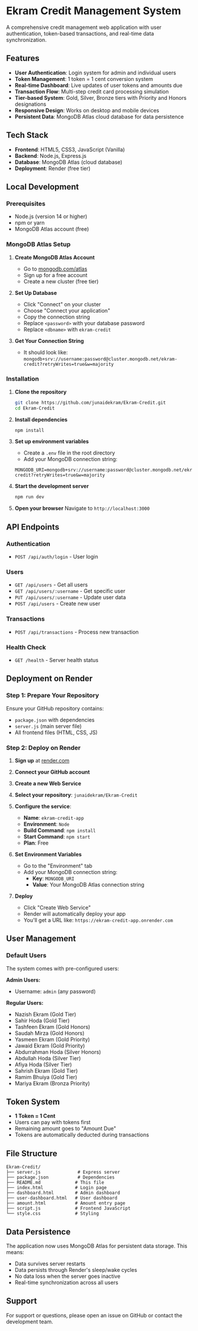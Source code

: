 # Ekram Credit Management System

A comprehensive credit management web application with user authentication, token-based transactions, and real-time data synchronization.

## Features

- **User Authentication**: Login system for admin and individual users
- **Token Management**: 1 token = 1 cent conversion system
- **Real-time Dashboard**: Live updates of user tokens and amounts due
- **Transaction Flow**: Multi-step credit card processing simulation
- **Tier-based System**: Gold, Silver, Bronze tiers with Priority and Honors designations
- **Responsive Design**: Works on desktop and mobile devices
- **Persistent Data**: MongoDB Atlas cloud database for data persistence

## Tech Stack

- **Frontend**: HTML5, CSS3, JavaScript (Vanilla)
- **Backend**: Node.js, Express.js
- **Database**: MongoDB Atlas (cloud database)
- **Deployment**: Render (free tier)

## Local Development

### Prerequisites
- Node.js (version 14 or higher)
- npm or yarn
- MongoDB Atlas account (free)

### MongoDB Atlas Setup

1. **Create MongoDB Atlas Account**
   - Go to [mongodb.com/atlas](https://mongodb.com/atlas)
   - Sign up for a free account
   - Create a new cluster (free tier)

2. **Set Up Database**
   - Click "Connect" on your cluster
   - Choose "Connect your application"
   - Copy the connection string
   - Replace `<password>` with your database password
   - Replace `<dbname>` with `ekram-credit`

3. **Get Your Connection String**
   - It should look like: `mongodb+srv://username:password@cluster.mongodb.net/ekram-credit?retryWrites=true&w=majority`

### Installation

1. **Clone the repository**
   ```bash
   git clone https://github.com/junaidekram/Ekram-Credit.git
   cd Ekram-Credit
   ```

2. **Install dependencies**
   ```bash
   npm install
   ```

3. **Set up environment variables**
   - Create a `.env` file in the root directory
   - Add your MongoDB connection string:
   ```
   MONGODB_URI=mongodb+srv://username:password@cluster.mongodb.net/ekram-credit?retryWrites=true&w=majority
   ```

4. **Start the development server**
   ```bash
   npm run dev
   ```

5. **Open your browser**
   Navigate to `http://localhost:3000`

## API Endpoints

### Authentication
- `POST /api/auth/login` - User login

### Users
- `GET /api/users` - Get all users
- `GET /api/users/:username` - Get specific user
- `PUT /api/users/:username` - Update user data
- `POST /api/users` - Create new user

### Transactions
- `POST /api/transactions` - Process new transaction

### Health Check
- `GET /health` - Server health status

## Deployment on Render

### Step 1: Prepare Your Repository
Ensure your GitHub repository contains:
- `package.json` with dependencies
- `server.js` (main server file)
- All frontend files (HTML, CSS, JS)

### Step 2: Deploy on Render

1. **Sign up** at [render.com](https://render.com)
2. **Connect your GitHub account**
3. **Create a new Web Service**
4. **Select your repository**: `junaidekram/Ekram-Credit`
5. **Configure the service**:
   - **Name**: `ekram-credit-app`
   - **Environment**: `Node`
   - **Build Command**: `npm install`
   - **Start Command**: `npm start`
   - **Plan**: Free

6. **Set Environment Variables**
   - Go to the "Environment" tab
   - Add your MongoDB connection string:
     - **Key**: `MONGODB_URI`
     - **Value**: Your MongoDB Atlas connection string

7. **Deploy**
   - Click "Create Web Service"
   - Render will automatically deploy your app
   - You'll get a URL like: `https://ekram-credit-app.onrender.com`

## User Management

### Default Users
The system comes with pre-configured users:

**Admin Users:**
- Username: `admin` (any password)

**Regular Users:**
- Nazish Ekram (Gold Tier)
- Sahir Hoda (Gold Tier)
- Tashfeen Ekram (Gold Honors)
- Saudah Mirza (Gold Honors)
- Yasmeen Ekram (Gold Priority)
- Jawaid Ekram (Gold Priority)
- Abdurrahman Hoda (Silver Honors)
- Abdullah Hoda (Silver Tier)
- Afiya Hoda (Silver Tier)
- Sahrish Ekram (Gold Tier)
- Ramim Bhuiya (Gold Tier)
- Mariya Ekram (Bronza Priority)

## Token System

- **1 Token = 1 Cent**
- Users can pay with tokens first
- Remaining amount goes to "Amount Due"
- Tokens are automatically deducted during transactions

## File Structure

```
Ekram-Credit/
├── server.js              # Express server
├── package.json           # Dependencies
├── README.md             # This file
├── index.html            # Login page
├── dashboard.html        # Admin dashboard
├── user-dashboard.html   # User dashboard
├── amount.html           # Amount entry page
├── script.js             # Frontend JavaScript
└── style.css             # Styling
```

## Data Persistence

The application now uses MongoDB Atlas for persistent data storage. This means:
- Data survives server restarts
- Data persists through Render's sleep/wake cycles
- No data loss when the server goes inactive
- Real-time synchronization across all users

## Support

For support or questions, please open an issue on GitHub or contact the development team.
